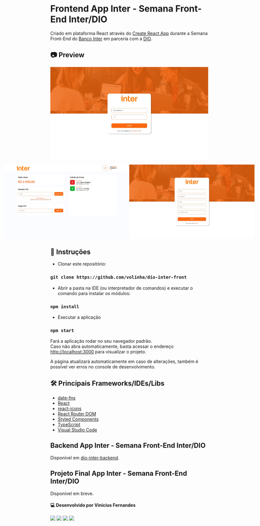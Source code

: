# Frontend App Inter - Semana Front-End Inter/DIO

Criado em plataforma React através do [Create React App](https://github.com/facebook/create-react-app) durante a Semana Front-End do [Banco Inter](https://www.bancointer.com.br) em parceria com a [DIO](https://digitalinnovation.one).

## 📷 Preview

<p align="center" style="display: flex; align-items: flex-start; justify-content: center;">
  <img alt="tela-principal" title="Tela Principal Login" src="src/assets/screenshots/Inter.png" width="800px"/>
</p>
<p align="center" style="display: flex; align-items: flex-start; justify-content: center;">
  <img alt="dashboard-app" title="Tela Principal Login" src="src/assets/screenshots/Inter (1).png" width="400px"/>
  <img alt="tela-principal-criar-conta" title="Tela Principal Signup" src="src/assets/screenshots/Inter (2).png" width="400px"/>
</p>

## 📖 Instruções

- Clonar este repositório:

### `git clone https://github.com/volinha/dio-inter-front`

- Abrir a pasta na IDE (ou interpretador de comandos) e executar o comando para instalar os módulos:

### `npm install`

- Executar a aplicação

### `npm start`

Fará a aplicação rodar no seu navegador padrão.\
Caso não abra automaticamente, basta acessar o endereço [http://localhost:3000](http://localhost:3000) para visualizar o projeto.

A página atualizará automaticamente em caso de alterações, também é possível ver erros no console de desenvolvimento.

## 🛠️ Principais Frameworks/IDEs/Libs

- [date-fns](https://date-fns.org)
- [React](https://pt-br.reactjs.org)
- [react-icons](https://react-icons.github.io/react-icons/)
- [React Router DOM](https://v5.reactrouter.com/web/guides/quick-start)
- [Styled Components](https://styled-components.com)
- [TypeScript](https://www.typescriptlang.org)
- [Visual Studio Code](https://code.visualstudio.com)

## Backend App Inter - Semana Front-End Inter/DIO

Disponível em [dio-inter-backend](https://github.com/volinha/dio-inter-backend).

## Projeto Final App Inter - Semana Front-End Inter/DIO

Disponível em breve.

#### 💻 Desenvolvido por Vinícius Fernandes
[<img src = "https://img.shields.io/badge/facebook-%231877F2.svg?&style=for-the-badge&logo=facebook&logoColor=white">](https://www.facebook.com/viniciusfvb)
[<img src="https://img.shields.io/badge/linkedin-%230077B5.svg?&style=for-the-badge&logo=linkedin&logoColor=white" />](https://www.linkedin.com/in/viniciusfernandesdev/)
[<img src="https://img.shields.io/badge/twitter-%231DA1F2.svg?&style=for-the-badge&logo=twitter&logoColor=white" />](https://twitter.com/volafernandes)
<a href = "mailto:viniciusfernandesdev@gmail.com"><img src="https://img.shields.io/badge/-Gmail-%23333?style=for-the-badge&logo=gmail&logoColor=white" target="_blank"></a>
<br />
